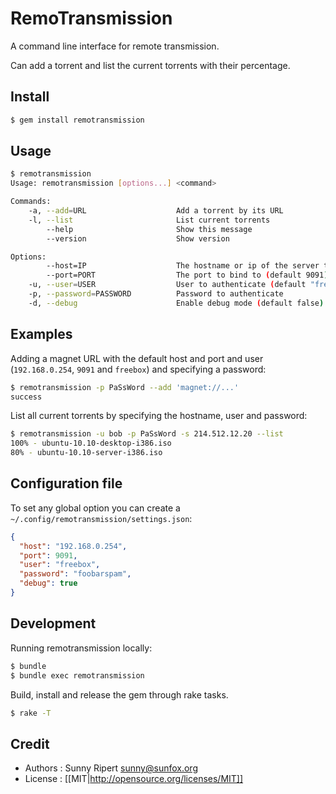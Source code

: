 RemoTransmission
================

A command line interface for remote transmission.

Can add a torrent and list the current torrents with their percentage.

Install
-------

```sh
$ gem install remotransmission
```

Usage
-----

```sh
$ remotransmission
Usage: remotransmission [options...] <command>

Commands:
    -a, --add=URL                    Add a torrent by its URL
    -l, --list                       List current torrents
        --help                       Show this message
        --version                    Show version

Options:
        --host=IP                    The hostname or ip of the server to connect to (default "localhost")
        --port=PORT                  The port to bind to (default 9091)
    -u, --user=USER                  User to authenticate (default "freebox")
    -p, --password=PASSWORD          Password to authenticate
    -d, --debug                      Enable debug mode (default false)
```

Examples
--------

Adding a magnet URL with the default host and port and user (`192.168.0.254`,
`9091` and `freebox`) and specifying a password:

```sh
$ remotransmission -p PaSsWord --add 'magnet://...'
success
```

List all current torrents by specifying the hostname, user and password:

```sh
$ remotransmission -u bob -p PaSsWord -s 214.512.12.20 --list
100% - ubuntu-10.10-desktop-i386.iso
80% - ubuntu-10.10-server-i386.iso
```

Configuration file
------------------

To set any global option you can create a `~/.config/remotransmission/settings.json`:

```json
{
  "host": "192.168.0.254",
  "port": 9091,
  "user": "freebox",
  "password": "foobarspam",
  "debug": true
}
```

Development
-----------

Running remotransmission locally:

```sh
$ bundle
$ bundle exec remotransmission
```

Build, install and release the gem through rake tasks.

```sh
$ rake -T
```

Credit
------

- Authors : Sunny Ripert <sunny@sunfox.org>
- License : [[MIT|http://opensource.org/licenses/MIT]]
